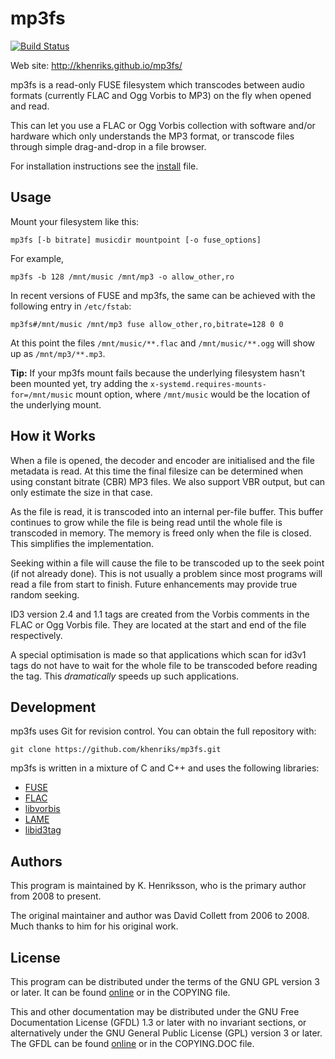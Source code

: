 # mp3fs

[![Build
Status](https://travis-ci.org/khenriks/mp3fs.svg?branch=master)](https://travis-ci.org/khenriks/mp3fs)

Web site: <http://khenriks.github.io/mp3fs/>

mp3fs is a read-only FUSE filesystem which transcodes between audio formats
(currently FLAC and Ogg Vorbis to MP3) on the fly when opened and read.

This can let you use a FLAC or Ogg Vorbis collection with software and/or
hardware which only understands the MP3 format, or transcode files through
simple drag-and-drop in a file browser.

For installation instructions see the [install](INSTALL.md) file.

## Usage

Mount your filesystem like this:

    mp3fs [-b bitrate] musicdir mountpoint [-o fuse_options]

For example,

    mp3fs -b 128 /mnt/music /mnt/mp3 -o allow_other,ro

In recent versions of FUSE and mp3fs, the same can be achieved with the
following entry in `/etc/fstab`:

    mp3fs#/mnt/music /mnt/mp3 fuse allow_other,ro,bitrate=128 0 0

At this point the files `/mnt/music/**.flac` and `/mnt/music/**.ogg` will show
up as `/mnt/mp3/**.mp3`.

**Tip:** If your mp3fs mount fails because the underlying filesystem hasn't
been mounted yet, try adding the `x-systemd.requires-mounts-for=/mnt/music`
mount option, where `/mnt/music` would be the location of the underlying mount.

## How it Works

When a file is opened, the decoder and encoder are initialised and the file
metadata is read. At this time the final filesize can be determined when using
constant bitrate (CBR) MP3 files. We also support VBR output, but can only
estimate the size in that case.

As the file is read, it is transcoded into an internal per-file buffer. This
buffer continues to grow while the file is being read until the whole file is
transcoded in memory. The memory is freed only when the file is closed. This
simplifies the implementation.

Seeking within a file will cause the file to be transcoded up to the seek point
(if not already done). This is not usually a problem since most programs will
read a file from start to finish. Future enhancements may provide true random
seeking.

ID3 version 2.4 and 1.1 tags are created from the Vorbis comments in the FLAC
or Ogg Vorbis file. They are located at the start and end of the file
respectively.

A special optimisation is made so that applications which scan for id3v1 tags
do not have to wait for the whole file to be transcoded before reading the tag.
This *dramatically* speeds up such applications.

## Development

mp3fs uses Git for revision control. You can obtain the full repository with:

    git clone https://github.com/khenriks/mp3fs.git

mp3fs is written in a mixture of C and C++ and uses the following libraries:

  - [FUSE](http://fuse.sourceforge.net/)
  - [FLAC](http://flac.sourceforge.net/)
  - [libvorbis](http://www.xiph.org/vorbis/)
  - [LAME](http://lame.sourceforge.net/)
  - [libid3tag](http://www.underbit.com/products/mad/)

## Authors

This program is maintained by K. Henriksson, who is the primary author from
2008 to present.

The original maintainer and author was David Collett from 2006 to 2008. Much
thanks to him for his original work.

## License

This program can be distributed under the terms of the GNU GPL version 3 or
later. It can be found [online](http://www.gnu.org/licenses/gpl-3.0.html) or in
the COPYING file.

This and other documentation may be distributed under the GNU Free
Documentation License (GFDL) 1.3 or later with no invariant sections, or
alternatively under the GNU General Public License (GPL) version 3 or later.
The GFDL can be found [online](http://www.gnu.org/licenses/fdl-1.3.html) or in
the COPYING.DOC file.
